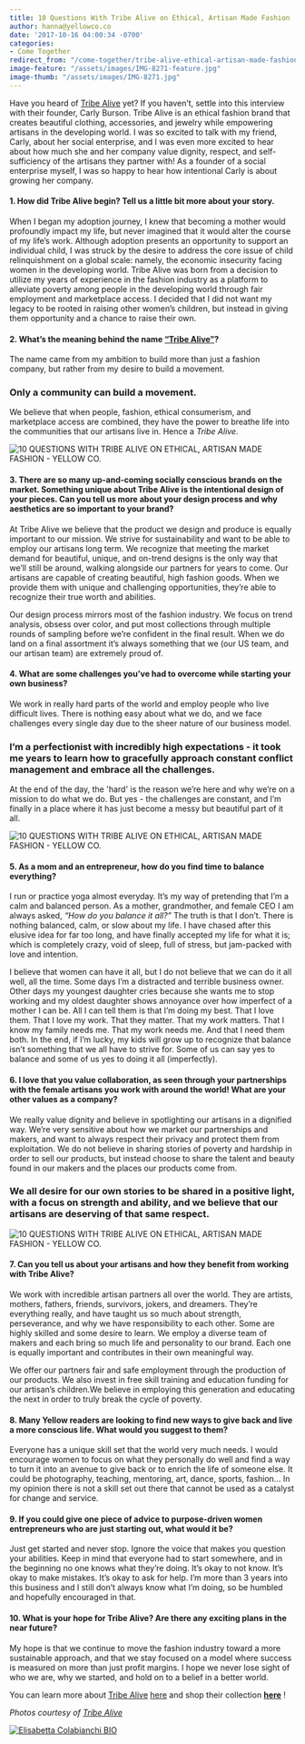 ```yaml
---
title: 10 Questions With Tribe Alive on Ethical, Artisan Made Fashion
author: hanna@yellowco.co
date: '2017-10-16 04:00:34 -0700'
categories:
- Come Together
redirect_from: "/come-together/tribe-alive-ethical-artisan-made-fashion/"
image-feature: "/assets/images/IMG-8271-feature.jpg"
image-thumb: "/assets/images/IMG-8271.jpg"
---
```


Have you heard of [Tribe Alive](https://tribealive.com/) yet? If you haven’t, settle into this interview with their founder, Carly Burson. Tribe Alive is an ethical fashion brand that creates beautiful clothing, accessories, and jewelry while empowering artisans in the developing world. I was so excited to talk with my friend, Carly, about her social enterprise, and I was even more excited to hear about how much she and her company value dignity, respect, and self-sufficiency of the artisans they partner with! As a founder of a social enterprise myself, I was so happy to hear how intentional Carly is about growing her company.

#### 1\. How did Tribe Alive begin? Tell us a little bit more about your story.

When I began my adoption journey, I knew that becoming a mother would profoundly impact my life, but never imagined that it would alter the course of my life’s work. Although adoption presents an opportunity to support an individual child, I was struck by the desire to address the core issue of child relinquishment on a global scale: namely, the economic insecurity facing women in the developing world. Tribe Alive was born from a decision to utilize my years of experience in the fashion industry as a platform to alleviate poverty among people in the developing world through fair employment and marketplace access. I decided that I did not want my legacy to be rooted in raising other women’s children, but instead in giving them opportunity and a chance to raise their own.

#### 2\. What’s the meaning behind the name [“Tribe Alive”](https://tribealive.com/)?

The name came from my ambition to build more than just a fashion company, but rather from my desire to build a movement.

### Only a community can build a movement.

We believe that when people, fashion, ethical consumerism, and marketplace access are combined, they have the power to breathe life into the communities that our artisans live in. Hence a _Tribe_ _Alive._

![10 QUESTIONS WITH TRIBE ALIVE ON ETHICAL, ARTISAN MADE FASHION - YELLOW CO.](http://yellowco.co/wp-content/uploads/2017/10/39140020.jpg)

#### **3\. There are so many up-and-coming socially conscious brands on the market. Something unique about Tribe Alive is the intentional design of your pieces. Can you tell us more about your design process and why aesthetics are so important to your brand?**

At Tribe Alive we believe that the product we design and produce is equally important to our mission. We strive for sustainability and want to be able to employ our artisans long term. We recognize that meeting the market demand for beautiful, unique, and on-trend designs is the only way that we’ll still be around, walking alongside our partners for years to come. Our artisans are capable of creating beautiful, high fashion goods. When we provide them with unique and challenging opportunities, they’re able to recognize their true worth and abilities.

Our design process mirrors most of the fashion industry. We focus on trend analysis, obsess over color, and put most collections through multiple rounds of sampling before we’re confident in the final result. When we do land on a final assortment it’s always something that we (our US team, and our artisan team) are extremely proud of.

#### **4\. What are some challenges you’ve had to overcome while starting your own business?**

We work in really hard parts of the world and employ people who live difficult lives. There is nothing easy about what we do, and we face challenges every single day due to the sheer nature of our business model.

### I’m a perfectionist with incredibly high expectations - it took me years to learn how to gracefully approach constant conflict management and embrace all the challenges.

At the end of the day, the 'hard' is the reason we’re here and why we’re on a mission to do what we do. But yes - the challenges are constant, and I’m finally in a place where it has just become a messy but beautiful part of it all.

![10 QUESTIONS WITH TRIBE ALIVE ON ETHICAL, ARTISAN MADE FASHION - YELLOW CO.](http://yellowco.co/wp-content/uploads/2017/10/39100023.jpg)

#### **5\. As a mom and an entrepreneur, how do you find time to balance everything?**

I run or practice yoga almost everyday. It’s my way of pretending that I’m a calm and balanced person. As a mother, grandmother, and female CEO I am always asked, _“How do you balance it all?”_ The truth is that I don’t. There is nothing balanced, calm, or slow about my life. I have chased after this elusive idea for far too long, and have finally accepted my life for what it is; which is completely crazy, void of sleep, full of stress, but jam-packed with love and intention.

I believe that women can have it all, but I do not believe that we can do it all well, all the time. Some days I’m a distracted and terrible business owner. Other days my youngest daughter cries because she wants me to stop working and my oldest daughter shows annoyance over how imperfect of a mother I can be. All I can tell them is that I’m doing my best. That I love them. That I love my work. That they matter. That my work matters. That I know my family needs me. That my work needs me. And that I need them both. In the end, if I’m lucky, my kids will grow up to recognize that balance isn’t something that we all have to strive for. Some of us can say yes to balance and some of us yes to doing it all (imperfectly).

#### **6\. I love that you value collaboration, as seen through your partnerships with the female artisans you work with around the world! What are your other values as a company?**

We really value dignity and believe in spotlighting our artisans in a dignified way. We’re very sensitive about how we market our partnerships and makers, and want to always respect their privacy and protect them from exploitation. We do not believe in sharing stories of poverty and hardship in order to sell our products, but instead choose to share the talent and beauty found in our makers and the places our products come from.

### We all desire for our own stories to be shared in a positive light, with a focus on strength and ability, and we believe that our artisans are deserving of that same respect.

![10 QUESTIONS WITH TRIBE ALIVE ON ETHICAL, ARTISAN MADE FASHION - YELLOW CO.](http://yellowco.co/wp-content/uploads/2017/10/39160037.jpg)

#### **7\. Can you tell us about your artisans and how they benefit from working with Tribe Alive?**

We work with incredible artisan partners all over the world. They are artists, mothers, fathers, friends, survivors, jokers, and dreamers. They’re everything really, and have taught us so much about strength, perseverance, and why we have responsibility to each other. Some are highly skilled and some desire to learn. We employ a diverse team of makers and each bring so much life and personality to our brand. Each one is equally important and contributes in their own meaningful way.

We offer our partners fair and safe employment through the production of our products. We also invest in free skill training and education funding for our artisan’s children.We believe in employing this generation and educating the next in order to truly break the cycle of poverty.

#### **8\. Many Yellow readers are looking to find new ways to give back and live a more conscious life. What would you suggest to them?**

Everyone has a unique skill set that the world very much needs. I would encourage women to focus on what they personally do well and find a way to turn it into an avenue to give back or to enrich the life of someone else. It could be photography, teaching, mentoring, art, dance, sports, fashion… In my opinion there is not a skill set out there that cannot be used as a catalyst for change and service.

#### **9\. If you could give one piece of advice to purpose-driven women entrepreneurs who are just starting out, what would it be?**

Just get started and never stop. Ignore the voice that makes you question your abilities. Keep in mind that everyone had to start somewhere, and in the beginning no one knows what they’re doing. It’s okay to not know. It’s okay to make mistakes. It’s okay to ask for help. I’m more than 3 years into this business and I still don’t always know what I’m doing, so be humbled and hopefully encouraged in that.

#### **10\. What is your hope for Tribe Alive? Are there any exciting plans in the near future?**

My hope is that we continue to move the fashion industry toward a more sustainable approach, and that we stay focused on a model where success is measured on more than just profit margins. I hope we never lose sight of who we are, why we started, and hold on to a belief in a better world.

You can learn more about [Tribe Alive](https://tribealive.com/) [here](https://tribealive.com/) and shop their collection **[here](https://tribealive.com/shop)** !

_Photos courtesy of [Tribe Alive](https://tribealive.com/)_

[![Elisabetta Colabianchi BIO](http://yellowco.co/wp-content/uploads/2017/07/Elisabetta-Colabianchi-BIO.jpg)](http://www.globaldreamcollective.com/)
